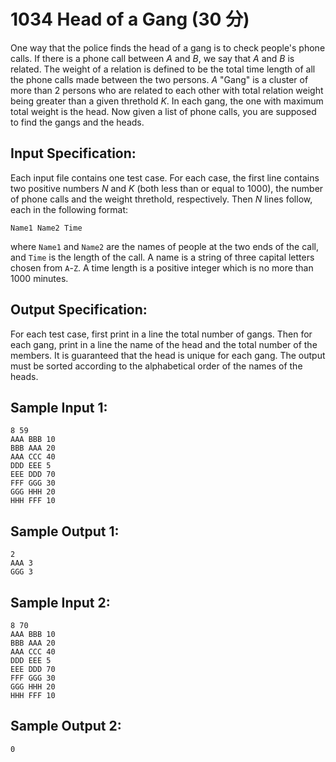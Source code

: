 # 1034 Head of a Gang (30 分)

One way that the police finds the head of a gang is to check people's phone calls. If there is a phone call between $A$ and $B$, we say that $A$ and $B$ is related. The weight of a relation is defined to be the total time length of all the phone calls made between the two persons. $A$ "Gang" is a cluster of more than 2 persons who are related to each other with total relation weight being greater than a given threthold $K$. In each gang, the one with maximum total weight is the head. Now given a list of phone calls, you are supposed to find the gangs and the heads.

## Input Specification:
Each input file contains one test case. For each case, the first line contains two positive numbers $N$ and $K$ (both less than or equal to 1000), the number of phone calls and the weight threthold, respectively. Then $N$ lines follow, each in the following format:

`Name1 Name2 Time`

where `Name1` and `Name2` are the names of people at the two ends of the call, and `Time` is the length of the call. A name is a string of three capital letters chosen from `A`-`Z`. A time length is a positive integer which is no more than 1000 minutes.

## Output Specification:
For each test case, first print in a line the total number of gangs. Then for each gang, print in a line the name of the head and the total number of the members. It is guaranteed that the head is unique for each gang. The output must be sorted according to the alphabetical order of the names of the heads.

## Sample Input 1:
```
8 59
AAA BBB 10
BBB AAA 20
AAA CCC 40
DDD EEE 5
EEE DDD 70
FFF GGG 30
GGG HHH 20
HHH FFF 10
```

## Sample Output 1:
```
2
AAA 3
GGG 3
```

## Sample Input 2:
```
8 70
AAA BBB 10
BBB AAA 20
AAA CCC 40
DDD EEE 5
EEE DDD 70
FFF GGG 30
GGG HHH 20
HHH FFF 10
```

## Sample Output 2:
```
0
```

